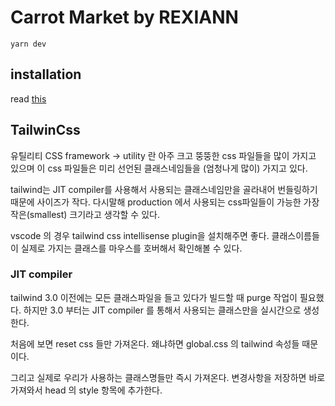 # Carrot Market by REXIANN

```shell
yarn dev
```

## installation

read [this](./docs/installation.md)

## TailwinCss

유틸리티 CSS framework -> utility 란 아주 크고 뚱뚱한 css 파일들을 많이 가지고 있으며 이 css 파일들은 미리 선언된
클래스네임들을 (엄청나게 많이) 가지고 있다.

tailwind는 JIT compiler를 사용해서 사용되는 클래스네임만을 골라내어 번들링하기 때문에 사이즈가 작다. 다시말해
production 에서 사용되는 css파일들이 가능한 가장 작은(smallest) 크기라고 생각할 수 있다.

vscode 의 경우 tailwind css intellisense plugin을 설치해주면 좋다. 클래스이름들이 실제로 가지는 클래스를
마우스를 호버해서 확인해볼 수 있다.

### JIT compiler

tailwind 3.0 이전에는 모든 클래스파일을 들고 있다가 빌드할 때 purge 작업이 필요했다. 하지만 3.0 부터는 JIT
compiler 를 통해서 사용되는 클래스만을 실시간으로 생성한다.

처음에 보면 reset css 들만 가져온다. 왜냐하면 global.css 의 tailwind 속성들 때문이다.

그리고 실제로 우리가 사용하는 클래스명들만 즉시 가져온다. 변경사항을 저장하면 바로 가져와서 head 의 style 항목에 추가한다.
